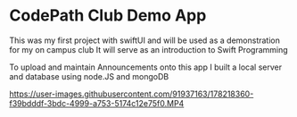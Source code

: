 # CodePath Club Demo App

This was my first project with swiftUI and will be used as a demonstration for my on campus club
It will serve as an introduction to Swift Programming

To upload and maintain Announcements onto this app I built a local server and database using node.JS and mongoDB



https://user-images.githubusercontent.com/91937163/178218360-f39bdddf-3bdc-4999-a753-5174c12e75f0.MP4

